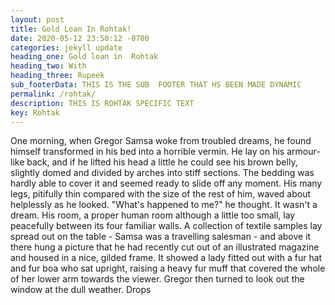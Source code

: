 ```yaml
---
layout: post
title: Gold Loan In Rohtak!
date: 2020-05-12 23:50:12 -0700
categories: jekyll update
heading_one: Gold loan in  Rohtak
heading_two: With
heading_three: Rupeek
sub_footerData: THIS IS THE SUB  FOOTER THAT HS BEEN MADE DYNAMIC
permalink: /rohtak/
description: THIS IS ROHTAK SPECIFIC TEXT
key: Rohtak
---
```

One morning, when Gregor Samsa woke from troubled dreams, he found himself transformed in his bed into a horrible vermin. He lay on his armour-like back, and if he lifted his head a little he could see his brown belly, slightly domed and divided by arches into stiff sections. The bedding was hardly able to cover it and seemed ready to slide off any moment. His many legs, pitifully thin compared with the size of the rest of him, waved about helplessly as he looked. "What's happened to me?" he thought. It wasn't a dream. His room, a proper human room although a little too small, lay peacefully between its four familiar walls. A collection of textile samples lay spread out on the table - Samsa was a travelling salesman - and above it there hung a picture that he had recently cut out of an illustrated magazine and housed in a nice, gilded frame. It showed a lady fitted out with a fur hat and fur boa who sat upright, raising a heavy fur muff that covered the whole of her lower arm towards the viewer. Gregor then turned to look out the window at the dull weather. Drops

